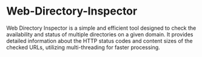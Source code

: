 # Web-Directory-Inspector
Web Directory Inspector is a simple and efficient tool designed to check the availability and status of multiple directories on a given domain. It provides detailed information about the HTTP status codes and content sizes of the checked URLs, utilizing multi-threading for faster processing.
